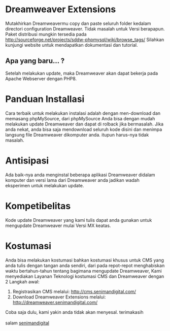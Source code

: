 # Dreamweaver Extensions
Mutakhirkan Dreamweavermu copy dan paste seluruh folder kedalam directori configuration Dreamweaver. Tidak masalah untuk Versi berapapun. Paket distribusi mungkin tersedia pada http://sourceforge.net/projects/sddw-phpmysql/wiki/browse_tags/ Silahkan kunjungi website untuk mendapatkan dokumentasi dan tutorial.

## Apa yang baru... ?
Setelah melakukan update, maka Dreamweaver akan dapat bekerja pada Apache Webserver dengan PHP8.

# Panduan Installasi
Cara terbaik untuk melakukan instalasi adalah dengan men-download dan memasang phpMySource, dari phpMySource Anda bisa dengan mudah melakukan update Dreamweaver dan dapat di rolback jika bermasalah. Jika anda nekat, anda bisa saja mendownload seluruh kode disini dan menimpa langsung file Dreamweaver dikomputer anda. itupun harus-nya tidak masalah.

# Antisipasi
Ada baik-nya anda menginstal beberapa aplikasi Dreamweaver didalam komputer dan versi lama dari Dreamweaver anda jadikan wadah eksperimen untuk melakukan update.

# Kompetibelitas
Kode update Dreamweaver yang kami tulis dapat anda gunakan untuk mengupdate Dreamweaver mulai Versi MX keatas.

# Kostumasi
Anda bisa melakukan kostumasi bahkan kostumasi khusus untuk CMS yang anda tulis dengan tangan anda sendiri, dari pada repot-repot menghabiskan waktu bertahun-tahun tentang bagimana mengupdate Dreamweaver, Kami menyediakan Layanan Teknologi kostumasi CMS dan Dreamweaver dengan 2 Langkah awal:
<ol>
  <li>Registrasikan CMS melalui: <a href="http://cms.senimandigital.com/">http://cms.senimandigital.com/</a></li>
  <li>Download Dreamweaver Extensions melalui: <a href="http://dreamweaver.senimandigital.com/">http://dreamweaver.senimandigital.com/</a></li>
</ol>
Coba saja dulu, kami yakin anda tidak akan menyesal. terimakasih
<br /><br />
salam <a href="http://senimandigital.com/">senimandigital</a>
